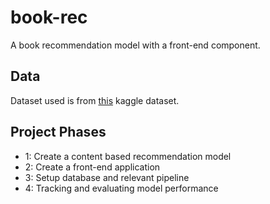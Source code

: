 # book-rec
A book recommendation model with a front-end component.

## Data
Dataset used is from [this](https://www.kaggle.com/datasets/dylanjcastillo/7k-books-with-metadata?resource=download) kaggle dataset.


## Project Phases 
* 1: Create a content based recommendation model
* 2: Create a front-end application
* 3: Setup database and relevant pipeline
* 4: Tracking and evaluating model performance

